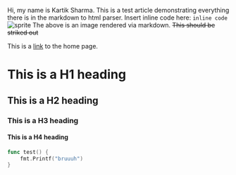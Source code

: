 Hi, my name is Kartik Sharma.
This is a test article demonstrating everything there is in the markdown to html parser.
Insert inline code here: `inline code`
![sprite](/static/sprite/wizard_idle.png)
The above is an image rendered via markdown.
~~This should be striked out~~

This is a [link](/) to the home page.

# This is a H1 heading

## This is a H2 heading

### This is a H3 heading

#### This is a H4 heading

```go
func test() {
    fmt.Printf("bruuuh")
}
```
